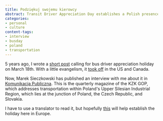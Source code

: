 ```yaml
---
title: Podziękuj swojemu kierowcy
abstract: Transit Driver Appreciation Day establishes a Polish presence.
categories:
- personal
- culture
content-tags:
- interview
- busday
- poland
- transportation
---
```


5 years ago, I wrote a [short post](/2009/02/23/bus-driver-appreciation-day.html) calling for bus driver appreciation holiday on March 18th. With a little evangelism, it [took off](https://duckduckgo.com/?q=%22transit+driver+appreciation+day%22&t=gerwitz) in the US and Canada.

Now, Marek Sieczkowski has published an interview with me about it in [Komunikacja Publiczna](http://www.kzkgop.com.pl/publikacje/wydania/2/w-104-32014-komunikacja-32014.html). This is the quarterly magazine of the KZK GOP, which addresses transportation within Poland's Upper Silesian Industrial Region, which lies at the junction of Poland, the Czech Republic, and Slovakia.

I have to use a translator to read it, but hopefully [this](/media/2014-08-27-komunikacja/KP3-2014.pdf) will help establish the holiday here in Europe.
